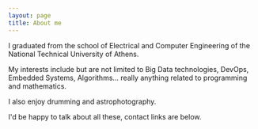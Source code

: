 ```yaml
---
layout: page
title: About me
---
```


I graduated from the school of Electrical and Computer Engineering of the National Technical University of Athens.

My interests include but are not limited to Big Data technologies, DevOps, Embedded Systems, Algorithms... really
anything related to programming and mathematics.

I also enjoy drumming and astrophotography.

I'd be happy to talk about all these, contact links are below.
